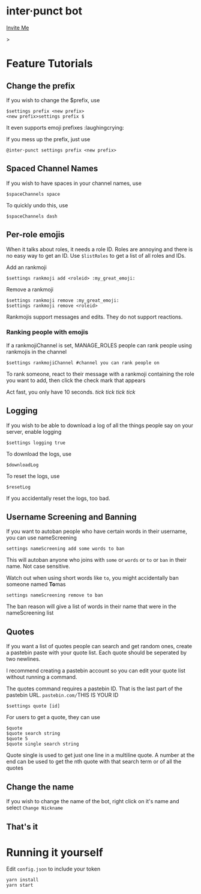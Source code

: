 # inter·punct bot

[Invite Me](https://discordapp.com/api/oauth2/authorize?client_id=433078185555656705&permissions=268445780&scope=bot)

<!-- [![Discuss](https://img.shields.io/discord/446481361692524545.svg)](https://discord.gg/j7qpZdE) -->>

# Feature Tutorials

## Change the prefix

If you wish to change the $prefix, use

    $settings prefix <new prefix>
    <new prefix>settings prefix $

It even supports emoji prefixes :laughingcrying:

If you mess up the prefix, just use

    @inter·punct settings prefix <new prefix>

## Spaced Channel Names

If you wish to have spaces in your channel names, use

    $spaceChannels space

To quickly undo this, use

    $spaceChannels dash

## Per-role emojis

When it talks about roles, it needs a role ID. Roles are annoying and there is no easy way to get an ID. Use `$listRoles` to get a list of all roles and IDs.

Add an rankmoji

    $settings rankmoji add <roleid> :my_great_emoji:

Remove a rankmoji

    $settings rankmoji remove :my_great_emoji:
    $settings rankmoji remove <roleid>

Rankmojis support messages and edits. They do not support reactions.

### Ranking people with emojis

If a rankmojiChannel is set, MANAGE_ROLES people can rank people using rankmojis in the channel

    $settings rankmojiChannel #channel you can rank people on

To rank someone, react to their message with a rankmoji containing the role you want to add, then click the check mark that appears

Act fast, you only have 10 seconds. *tick* *tick* *tick* *tick*

## Logging

If you wish to be able to download a log of all the things people say on your server, enable logging

    $settings logging true

To download the logs, use

    $downloadLog

To reset the logs, use

    $resetLog

If you accidentally reset the logs, too bad.

## Username Screening and Banning

If you want to autoban people who have certain words in their username, you can use nameScreening

    settings nameScreening add some words to ban

This will autoban anyone who joins with `some` or `words` or `to` or `ban` in their name. Not case sensitive.

Watch out when using short words like `to`, you might accidentally ban someone named **To**mas

    settings nameScreening remove to ban

The ban reason will give a list of words in their name that were in the nameScreening list

## Quotes

If you want a list of quotes people can search and get random ones, create a pastebin paste with your quote list. Each quote should be seperated by two newlines.

I recommend creating a pastebin account so you can edit your quote list without running a command.

The quotes command requires a pastebin ID. That is the last part of the pastebin URL. `pastebin.com/`THIS IS YOUR ID

    $settings quote [id]

For users to get a quote, they can use

    $quote
    $quote search string
    $quote 5
    $quote single search string

Quote single is used to get just one line in a multiline quote. A number at the end can be used to get the nth quote with that search term or of all the quotes

## Change the name

If you wish to change the name of the bot, right click on it's name and select `Change Nickname`

## That's it

# Running it yourself

Edit `config.json` to include your token

    yarn install
    yarn start
